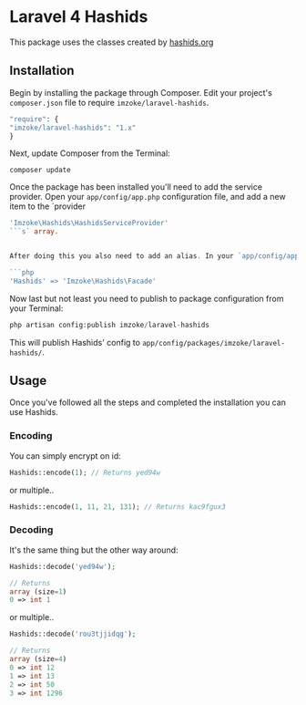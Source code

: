 # Laravel 4 Hashids

This package uses the classes created by [hashids.org](http://hashids.org/)

## Installation
Begin by installing the package through Composer. Edit your project's `composer.json` file to require `imzoke/laravel-hashids`.

```php
"require": {
"imzoke/laravel-hashids": "1.x"
}
```

Next, update Composer from the Terminal:

```
composer update
```

Once the package has been installed you'll need to add the service provider. Open your `app/config/app.php` configuration file, and add a new item to the `provider
```php
'Imzoke\Hashids\HashidsServiceProvider'
```s` array.


After doing this you also need to add an alias. In your `app/config/app.php` file, add this to the `aliases` array.

```php
'Hashids' => 'Imzoke\Hashids\Facade'
```

Now last but not least you need to publish to package configuration from your Terminal:

```php
php artisan config:publish imzoke/laravel-hashids
```
This will publish Hashids' config to `app/config/packages/imzoke/laravel-hashids/`.

## Usage
Once you've followed all the steps and completed the installation you can use Hashids.

### Encoding
You can simply encrypt on id:

```php
Hashids::encode(1); // Returns yed94w
```

or multiple..

```php
Hashids::encode(1, 11, 21, 131); // Returns kac9fgux3
```

### Decoding
It's the same thing but the other way around:

```php
Hashids::decode('yed94w');

// Returns
array (size=1)
0 => int 1
```

or multiple..

```php
Hashids::decode('rou3tjjidqg');

// Returns
array (size=4)
0 => int 12
1 => int 13
2 => int 50
3 => int 1296
```
